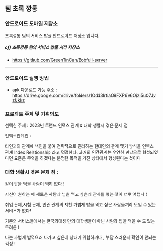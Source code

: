 ## 팀 초록 깡통

### 안드로이드 모바일 저장소

초록깡통 팀의 서비스 밥풀 안드로이드 저장소 입니다.

##### cf) 초록깡통 팀의 서비스 밥풀 서버 저장소

- https://github.com/GreenTinCan/Bobfull-server

---

### 안드로이드 실행 방법

- apk 다운로드 가능 주소 : https://drive.google.com/drive/folders/1Odd3IrtiaQ9FXP6V6OjzI5uO7JyzUkkz

### 프로젝트 주제 및 기획의도

선택한 주제 : 2023년 트랜드 인덱스 관계 & 대학 생활시 겪은 문제 점

인덱스관계란 :

타인과의 관계에 색인을 붙여 전략적으로 관리하는 현대인의 관계 맺기 방식을 인덱스 관계 Index Relationship 라고 명명한다. 과거의 인간관계는 우연한 만남으로 형성되었다면 요즘은 무엇을 하겠다는 분명한 목적을 가진 상태에서 형성된다는 것이다

### 대학 생활시 겪은 문제 점 :

같이 밥을 먹을 사람이 딱히 없다 !

자신이 원하는 때 새로운 사람과 밥을 먹고 싶은데 관계를 쌓는 것이 너무 어렵다 !

취업 문제,시험 문제, 인관 관계의 지친 가볍게 밥을 먹고 싶은 사람들끼리 모일 수 있는 서비스가 없다!

기존의 서비스들에서는 한국외대생 만의 대학생들이 아닌 사람과 밥을 먹을 수 도 있는 두려움 !

나는 가볍게 밥먹으러 나가고 싶은데 상대가 위험하거나 , 부담 스러운지 확인이 안되는 걱정 !
